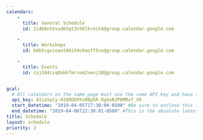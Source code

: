 ```yaml
---
calendars:
    -
      title: General Schedule
      id: 2i4b6ntbvud65gt3n56lkroih4@group.calendar.google.com

    -
      title: Workshops
      id: b0b5cgvioaot86ih9c6aoff5ns@group.calendar.google.com

    -
      title: Events
      id: coj3d4cvq0akkfmrsom2venj18@group.calendar.google.com


gcal:
  # All calendars on the same page must use the same API key and have the same start/end dates/times
  api_key: AIzaSyCy-H3QRODFKvDBphR-OgkeNJP6MRxf_V8
  start_datetime: "2019-04-05T17:30:00-0500" #Be sure to enclose this in quotes so Jekyll doesn't interpret as a Date!
  end_datetime: "2019-04-06T22:30:01-0500" #This is the absolute latest start time to include an event on the page.  The timestamp is exclusive, meaning that to include events at 3:00 PM, you would write T15:01:00 (includes events starting as late as 15:00:59)
title: Schedule
layout: schedule
priority: 2
---
```

